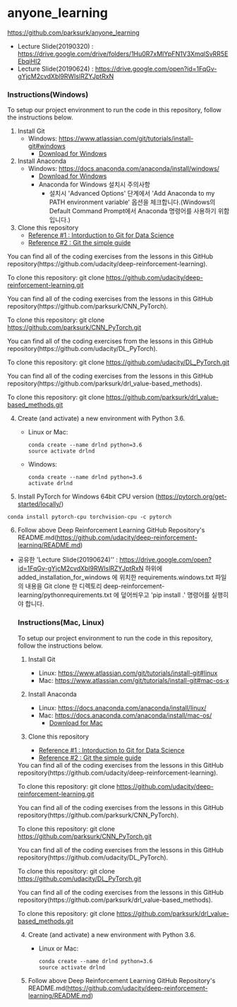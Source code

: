 # anyone_learning

https://github.com/parksurk/anyone_learning

- Lecture Slide(20190320) : https://drive.google.com/drive/folders/1Hu0R7xMIYpFN1V3XmqlSvRR5EEbqiHI2
- Lecture Slide(20190624) : https://drive.google.com/open?id=1FqGv-gYjcM2cvdXbl9RWIslRZYJptRxN

### Instructions(Windows)

To setup our project environment to run the code in this repository, follow the instructions below.


1. Install Git
	-	Windows: https://www.atlassian.com/git/tutorials/install-git#windows
		- [Download for Windows](https://drive.google.com/file/d/1FIElyMq4C1M0sVyEAtJ61jb8NRFowPtI/view?usp=sharing)
2. Install Anaconda
	-	Windows: https://docs.anaconda.com/anaconda/install/windows/
		- [Download for Windows](https://drive.google.com/open?id=1CPwcFLmzUYKhdKCRD8NrH4RKaLAefEbk)
		- Anaconda for Windows 설치시 주의사항
			* 설치시 'Advanced Options' 단계에서 'Add Anaconda to my PATH environment variable' 옵션을 체크합니다.(Windows의 Default Command Prompt에서 Anaconda 명령어를 사용하기 위함입니다.)
3.	Clone this repository
	- [Reference #1 : Intorduction to Git for Data Science](https://www.datacamp.com/courses/introduction-to-git-for-data-science)
	- [Reference #2 : Git the simple guide](https://rogerdudler.github.io/git-guide/index.ko.html)

  <Deep Reinforcement Learning GitHub Repository>
  You can find all of the coding exercises from the lessons in this GitHub repository(https://github.com/udacity/deep-reinforcement-learning).

  To clone this repository:
  ‭git clone https://github.com/udacity/deep-reinforcement-learning.git‬


  <CNN using PyTorch GitHub Repository>
  You can find all of the coding exercises from the lessons in this GitHub repository(https://github.com/parksurk/CNN_PyTorch).

  To clone this repository:
  git clone https://github.com/parksurk/CNN_PyTorch.git


  <DL using PyTorch GitHub Repository>
  You can find all of the coding exercises from the lessons in this GitHub repository(https://github.com/udacity/DL_PyTorch).

  To clone this repository:
  git clone https://github.com/udacity/DL_PyTorch.git

  <DRL Value-based Methods GitHub Repository>
  You can find all of the coding exercises from the lessons in this GitHub repository(https://github.com/parksurk/drl_value-based_methods).

  To clone this repository:
  ‭git clone https://github.com/parksurk/drl_value-based_methods.git



4.	Create (and activate) a new environment with Python 3.6.
	-	Linux or Mac:
		```
		conda create --name drlnd python=3.6
		source activate drlnd
		```
	-	Windows:
		```
		conda create --name drlnd python=3.6
		activate drlnd
		```

5. Install PyTorch for Windows 64bit CPU version (https://pytorch.org/get-started/locally/)
```
conda install pytorch-cpu torchvision-cpu -c pytorch
```

6.	Follow above Deep Reinforcement Learning GitHub Repository's README.md(https://github.com/udacity/deep-reinforcement-learning/README.md)
  - 공유한 'Lecture Slide(20190624)'' : https://drive.google.com/open?id=1FqGv-gYjcM2cvdXbl9RWIslRZYJptRxN 하위에 added_installation_for_windows 에 위치한 requirements.windows.txt 파일의 내용을 Git clone 한 디렉토리 deep-reinforcement-learning/pythonrequirements.txt 에 덮어씌우고 'pip install .' 명령어를 실행히야 합니다.

	### Instructions(Mac, Linux)

	To setup our project environment to run the code in this repository, follow the instructions below.


	1. Install Git
		-	Linux: https://www.atlassian.com/git/tutorials/install-git#linux
		- Mac: https://www.atlassian.com/git/tutorials/install-git#mac-os-x

	2. Install Anaconda
		-	Linux: https://docs.anaconda.com/anaconda/install/linux/
		- Mac: https://docs.anaconda.com/anaconda/install/mac-os/
			- [Download for Mac](https://drive.google.com/file/d/1HVymmlUe5_wLMvNrEGxYwLNnya6vhNpz/view?usp=sharing)

	3.	Clone this repository
		- [Reference #1 : Intorduction to Git for Data Science](https://www.datacamp.com/courses/introduction-to-git-for-data-science)
		- [Reference #2 : Git the simple guide](https://rogerdudler.github.io/git-guide/index.ko.html)

	  <Deep Reinforcement Learning GitHub Repository>
	  You can find all of the coding exercises from the lessons in this GitHub repository(https://github.com/udacity/deep-reinforcement-learning).

	  To clone this repository:
	  ‭git clone https://github.com/udacity/deep-reinforcement-learning.git‬


	  <CNN using PyTorch GitHub Repository>
	  You can find all of the coding exercises from the lessons in this GitHub repository(https://github.com/parksurk/CNN_PyTorch).

	  To clone this repository:
	  git clone https://github.com/parksurk/CNN_PyTorch.git


	  <DL using PyTorch GitHub Repository>
	  You can find all of the coding exercises from the lessons in this GitHub repository(https://github.com/udacity/DL_PyTorch).

	  To clone this repository:
	  git clone https://github.com/udacity/DL_PyTorch.git

	  <DRL Value-based Methods GitHub Repository>
	  You can find all of the coding exercises from the lessons in this GitHub repository(https://github.com/parksurk/drl_value-based_methods).

	  To clone this repository:
	  ‭git clone https://github.com/parksurk/drl_value-based_methods.git



	4.	Create (and activate) a new environment with Python 3.6.
		-	Linux or Mac:
			```
			conda create --name drlnd python=3.6
			source activate drlnd
			```

	5.	Follow above Deep Reinforcement Learning GitHub Repository's README.md(https://github.com/udacity/deep-reinforcement-learning/README.md)
